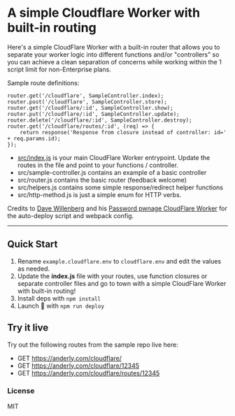 # A simple Cloudflare Worker with built-in routing

Here's a simple CloudFlare Worker with a built-in router that allows you to separate your worker logic into different functions and/or "controllers" so you can achieve a clean separation of concerns while working within the 1 script limit for non-Enterprise plans.

Sample route definitions:

    router.get('/cloudflare', SampleController.index);
    router.post('/cloudflare', SampleController.store);
    router.get('/cloudflare/:id', SampleController.show);
    router.put('/cloudflare/:id', SampleController.update);
    router.delete('/cloudflare/:id', SampleController.destroy);
    router.get('/cloudflare/routes/:id', (req) => {
        return response('Response from closure instead of controller: id=' + req.params.id);
    });

- [src/index.js](blob/master/src/index.js) is your main CloudFlare Worker entrypoint. Update the routes in the file and point to your functions / controller.
- src/sample-controller.js contains an example of a basic controller
- src/router.js contains the basic router (feedback welcome)
- src/helpers.js contains some simple response/redirect helper functions
- src/http-method.js is just a simple enum for HTTP verbs.

Credits to [Dave Willenberg](https://github.com/detroitenglish) and his [Password pwnage CloudFlare Worker](https://github.com/detroitenglish/pw-pwnage-cfworker) for the auto-deploy script and webpack config.

---

## Quick Start

1. Rename `example.cloudflare.env` to `cloudflare.env` and edit the values as needed.
2. Update the **index.js** file with your routes, use function closures or separate controller files and go to town with a simple CloudFlare Worker with built-in routing!
3. Install deps with `npm install`
4. Launch 🚀 with `npm run deploy`

## Try it live
Try out the following routes from the sample repo live here:
- GET https://anderly.com/cloudflare/
- GET https://anderly.com/cloudflare/12345
- GET https://anderly.com/cloudflare/routes/12345

### License
MIT
